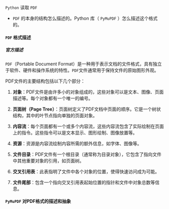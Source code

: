 `Python` 读取 `PDF`

- `PDF` 的本身的结构怎么描述的。Python 库（ `PyMuPDF` ）怎么描述这个格式的。



#### `PDF` 格式描述



##### 官方描述

`PDF`（Portable Document Format）是一种用于表示文档的文件格式，具有独立于软件、硬件和操作系统的特性。`PDF`文件通常用于保持文件的原始图形外观。

PDF文件的主要结构包括以下几个部分：

1. **对象**：PDF文件是由许多小的对象组成的，这些对象可以是文本、图像、页面描述等。每个对象都有一个唯一的编号。

2. **页面树（Page Tree）**：页面树定义了PDF文档中页面的顺序。它是一个树状结构，其中的叶节点指向单独的页面对象。

3. **内容流**：每个页面都有一个或多个内容流，这些内容流包含了实际绘制在页面上的指令。这些指令可以是文本显示、图形绘制、图像放置等。

4. **资源**：资源是内容流绘制内容所需的额外信息，如字体、图像等。

5. **文件目录**：PDF文件有一个根目录（通常称为目录对象），它包含了指向文件中其他重要对象的引用，如页面树。

6. **交叉引用表**：此表指明了文件中各个对象的位置，使得快速访问成为可能。

7. **文件尾部**：包含一个指向交叉引用表起始位置的指针和文件中对象总数等信息。



####  `PyMuPDF`  对PDF格式的描述和抽象

